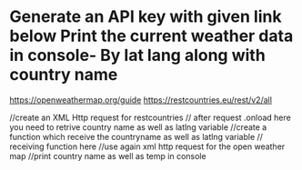 # Generate an API key with given link below Print the current weather data in console- By lat lang along with country name

 https://openweathermap.org/guide 
 https://restcountries.eu/rest/v2/all


//create an XML Http request for restcountries
// after request .onload here you need to retrive country name as well as latlng variable
//create a function which receive the countryname as well as latlng variable
// receiving function here
//use again xml http request for the open weather map 
//print country name as well as temp in console

